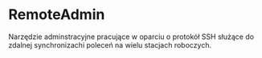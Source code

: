 # RemoteAdmin
Narzędzie adminstracyjne pracujące w oparciu o protokół SSH służące do zdalnej synchronizachi poleceń na wielu stacjach roboczych.

